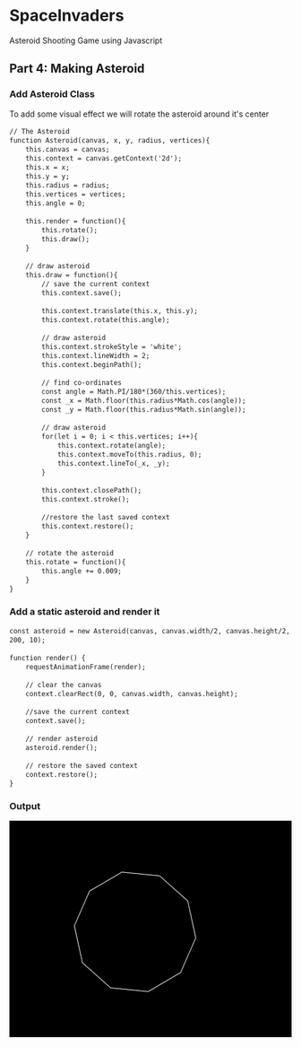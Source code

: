 # SpaceInvaders
Asteroid Shooting Game using Javascript

## Part 4: Making Asteroid

### Add Asteroid Class
To add some visual effect we will rotate the asteroid around it's center
```
// The Asteroid
function Asteroid(canvas, x, y, radius, vertices){
    this.canvas = canvas;
    this.context = canvas.getContext('2d');
    this.x = x;
    this.y = y;
    this.radius = radius;
    this.vertices = vertices;
    this.angle = 0;

    this.render = function(){
        this.rotate();
        this.draw();
    }

    // draw asteroid
    this.draw = function(){
        // save the current context
        this.context.save();

        this.context.translate(this.x, this.y);
        this.context.rotate(this.angle);

        // draw asteroid
        this.context.strokeStyle = 'white';
        this.context.lineWidth = 2;
        this.context.beginPath();
        
        // find co-ordinates
        const angle = Math.PI/180*(360/this.vertices);
        const _x = Math.floor(this.radius*Math.cos(angle));
        const _y = Math.floor(this.radius*Math.sin(angle));

        // draw asteroid
        for(let i = 0; i < this.vertices; i++){
            this.context.rotate(angle);
            this.context.moveTo(this.radius, 0);
            this.context.lineTo(_x, _y);    
        }

        this.context.closePath();
        this.context.stroke();

        //restore the last saved context
        this.context.restore();
    }

    // rotate the asteroid
    this.rotate = function(){
        this.angle += 0.009;
    }
}
```

### Add a static asteroid and render it
```
const asteroid = new Asteroid(canvas, canvas.width/2, canvas.height/2, 200, 10);

function render() {
    requestAnimationFrame(render);
    
    // clear the canvas
    context.clearRect(0, 0, canvas.width, canvas.height);
    
    //save the current context
    context.save();

    // render asteroid
    asteroid.render();

    // restore the saved context
    context.restore();
}
```

### Output
![singleasteroid.gif](https://github.com/Shubham-Vishwakarma/SpaceInvaders/blob/main/part4-makingasteroids/singleasteroid.gif)